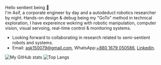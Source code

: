 Hello sentient being 👋 <br>
I'm Asif, a corporate engineer by day and a autodeduct robotics researcher by night. Hands-on design & debug being my "GoTo" method in technical exploration, I have expereince wokring with robotic manipulation, computer vision, visual servoing, real-time control & monitoring systems.
- Looking forward to collaborating in research related to semi-sentient robots and systems.
- Email: ask150079@gmail.com, WhatsApp:[+880 1679 050586](), [LinkedIn](https://www.linkedin.com/in/md-asifuzzaman-khan-6117a2147/).


![My GitHub stats](https://github-readme-stats.vercel.app/api?username=AsifKhan991&show_icons=true&theme=dark&hide=contribs&custom_title=My&nbsp;GitHub&nbsp;stats) 
![Top Langs](https://github-readme-stats.vercel.app/api/top-langs/?username=AsifKhan991&show_icons=true&theme=dark&layout=donut)
<!---
AsifKhan991/AsifKhan991 is a ✨ special ✨ repository because its `README.md` (this file) appears on your GitHub profile.
You can click the Preview link to take a look at your changes.
--->
